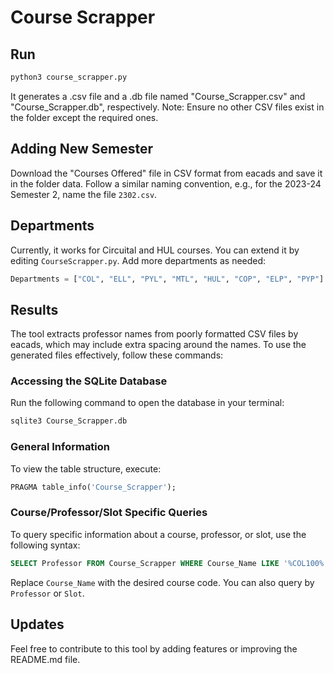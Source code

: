 # Course Scrapper

## Run

```bash
python3 course_scrapper.py
```

It generates a .csv file and a .db file named "Course_Scrapper.csv" and "Course_Scrapper.db", respectively. Note: Ensure no other CSV files exist in the folder except the required ones.

## Adding New Semester

Download the "Courses Offered" file in CSV format from eacads and save it in the folder data. Follow a similar naming convention, e.g., for the 2023-24 Semester 2, name the file `2302.csv`.

## Departments

Currently, it works for Circuital and HUL courses. You can extend it by editing `CourseScrapper.py`. Add more departments as needed:

```python
Departments = ["COL", "ELL", "PYL", "MTL", "HUL", "COP", "ELP", "PYP"]
```

## Results

The tool extracts professor names from poorly formatted CSV files by eacads, which may include extra spacing around the names. To use the generated files effectively, follow these commands:

### Accessing the SQLite Database

Run the following command to open the database in your terminal:

```bash
sqlite3 Course_Scrapper.db
```

### General Information

To view the table structure, execute:

```sql
PRAGMA table_info('Course_Scrapper');
```

### Course/Professor/Slot Specific Queries

To query specific information about a course, professor, or slot, use the following syntax:

```sql
SELECT Professor FROM Course_Scrapper WHERE Course_Name LIKE '%COL100%';
```

Replace `Course_Name` with the desired course code. You can also query by `Professor` or `Slot`.

## Updates

Feel free to contribute to this tool by adding features or improving the README.md file.
